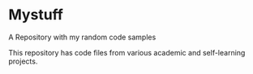 # Mystuff
A Repository with my random code samples

This repository has code files from various academic and self-learning projects.
